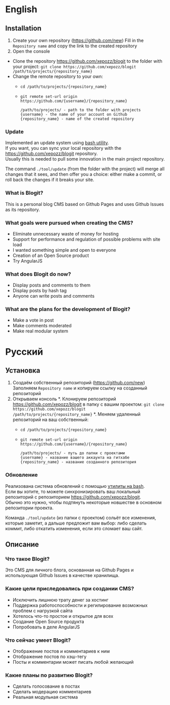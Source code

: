 # English


## Installation

1. Create your own repository (https://github.com/new)
  Fill in the `Repository name` and copy the link to the created repository
2. Open the console
  - Clone the repository https://github.com/xepozz/blogit to the folder with your project: `git clone https://github.com/xepozz/blogit /path/to/projects/{repository_name}`
  - Change the remote repository to your own:
     * `cd /path/to/projects/{repository_name}`
     * `git remote set-url origin https://github.com/{username}/{repository_name}`
      
           /path/to/projects/ - path to the folder with projects
           {username} - the name of your account on Github
           {repository_name} - name of the created repository

### Update

Implemented an update system using [bash utility](https://github.com/xepozz/blogit/blob/master/tools/update). <br/>
If you want, you can sync your local repository with the https://github.com/xepozz/blogit repository. <br/>
Usually this is needed to pull some innovation in the main project repository. <br/>

The command `./tool/update` (from the folder with the project) will merge all changes that it sees, and then offer you a choice: either make a commit, or roll back the changes if it breaks your site. <br/>

### What is Blogit?

This is a personal blog CMS based on Github Pages and uses Github Issues as its repository.

### What goals were pursued when creating the CMS?
- Eliminate unnecessary waste of money for hosting
- Support for performance and regulation of possible problems with site load
- I wanted something simple and open to everyone
- Creation of an Open Source product
- Try AngularJS

### What does Blogit do now?
- Display posts and comments to them
- Display posts by hash tag
- Anyone can write posts and comments

### What are the plans for the development of Blogit?
- Make a vote in post
- Make comments moderated
- Make real modular system


# Русский

## Установка

1. Создаём собственный репозиторий (https://github.com/new)
  Заполняем `Repository name` и копируем ссылку на созданный репозиторий
2. Открываем консоль
   *. Клонируем репозиторий https://github.com/xepozz/blogit в папку с вашим проектом: `git clone https://github.com/xepozz/blogit /path/to/projects/{repository_name}`
   *. Меняем удаленный репозиторий на ваш собственный: 
      * `cd /path/to/projects/{repository_name}`
      * `git remote set-url origin https://github.com/{username}/{repository_name}`
      
            /path/to/projects/ - путь до папки с проектами
            {username} - название вашего аккаунта на гитхабе
            {repository_name} - название созданного репозитория

### Обновление

Реализована система обновлений с помощью [утилиты на bash](https://github.com/xepozz/blogit/blob/master/tools/update). <br/>
Если вы хотите, то можете синхронизировать ваш локальный репозиторий с репозиторием https://github.com/xepozz/blogit. <br/>
Обычно это нужно, чтобы подтянуть некоторые новшестве в основном репозитории проекта. <br/>

Команда `./tool/update` (из папки с проектом) сольёт все изменения, которые заметит, а дальше предложит вам выбор: либо сделать коммит, либо откатить изменения, если это сломает ваш сайт. <br/>

## Описание

### Что такое Blogit?

Это CMS для личного блога, основанная на Github Pages и использующая Github Issues в качестве хранилища.

### Какие цели приследовались при создании CMS?
- Исключить лишнюю трату денег за хостинг
- Поддержка работоспособности и регилирование возможных проблем с нагрузкой сайта
- Хотелось что-то простое и открытое для всех
- Создание Open Source продукта
- Попробовать в деле AngularJS

### Что сейчас умеет Blogit?
- Отображение постов и комментариев к ним
- Отображение постов по хэш-тегу
- Посты и комментарии может писать любой желающий

### Какие планы по развитию Blogit?
- Сделать голосование в постах
- Сделать модерацию комментариев
- Реальная модульная система
